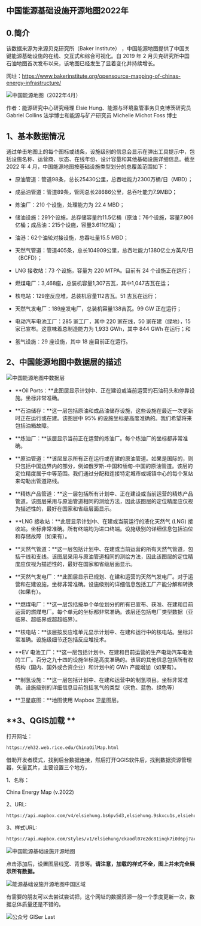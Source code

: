 ## 中国能源基础设施开源地图2022年

## 0.简介

该数据来源为来源贝克研究所（Baker Institute）  ，中国能源地图提供了中国关键能源基础设施的在线、交互式和综合可视化。自 2019 年 2 月贝克研究所中国石油地图首次发布以来，该地图已经发生了显着变化并持续增长。  

网址：https://www.bakerinstitute.org/opensource-mapping-of-chinas-energy-infrastructure/

![中国能源地图（2022年4月） ](http://pics.landcover100.com/pics///625104cf0359f.png)

作者：能源研究中心研究经理 Elsie Hung、能源与环境监管事务贝克博茨研究员 Gabriel Collins 法学博士和能源与矿产研究员 Michelle Michot Foss 博士  

## **1、基本数据情况**  

通过单击地图上的每个图标或线条，设施级别的信息会显示在弹出工具提示中，包括设施名称、运营商、状态、在线年份、设计容量和其他基础设施详细信息。截至 2022 年 4 月，中国能源地图按基础设施类型划分的总覆盖范围如下：

*   原油管道：管道98条，总长25430公里，总吞吐能力2300万桶/日（MBD）；
    
*   成品油管道：管道89条，管网总长28686公里，总吞吐能力7.9MBD；
    
*   炼油厂：210 个设施，处理能力为 22.4 MBD；
    
*   储油设施：291个设施，总存储容量约11.5亿桶（原油：76个设施，容量7.906亿桶；成品油：215个设施，容量3.611亿桶）；
    
*   油港：62个油轮对接设施，总吞吐量15.5 MBD；
    
*   天然气管道：管道405条，总长104909公里，总吞吐能力1380亿立方英尺/日（BCFD）；
    
*   LNG 接收站：73 个设施，容量为 220 MTPA。目前有 24 个设施正在运行；
    
*   燃煤电厂：3,468座，总装机容量1,307吉瓦，其中1,047吉瓦在运；
    
*   核电站：129座反应堆，总装机容量112吉瓦。51 吉瓦在运行；
    
*   天然气发电厂：189座发电厂，总装机容量138吉瓦。99 GW 正在运行；
    
*   电动汽车电池工厂：285 家工厂，其中 220 家在线，50 家在建（绿地），15 家已宣布。这意味着总制造能力为 1,933 GWh，其中 844 GWh 在运行；和
    
*   氢气设施：29 座设施，其中 18 座目前正在运行。
    

  

## **2、中国能源地图中数据层的描述**

![中国能源地图中数据层](http://pics.landcover100.com/pics///625104ef87b89.png)

*   **Oil Ports：**此图层显示计划中、正在建设或当前运营的石油码头和停靠设施。坐标非常准确。 
    
*   **石油储存：**这一层包括原油和成品油储存设施，这些设施在最近一次更新时正在运行或在建。该图层中 95% 的设施坐标是高度准确的。我们希望将来包括油箱故障。
    
*   **炼油厂：**该层显示当前正在运营的炼油厂。每个炼油厂的坐标都非常准确。
    
*   **原油管道：**该层显示所有正在运行或在建的原油管道。如果是国际的，则只包括中国边界内的部分，例如俄罗斯-中国和缅甸-中国的原油管道。该层的定位精度属于中等范围。我们通过分配和连接特定城市或城镇中心的每个泵站来勾勒出管道路线。
    
*   **精炼产品管道：**这一层包括所有计划中、正在建设或当前运营的精炼产品管道。该图层采用与原油管道相同的测绘方法，因此该图层的定位精度应仅视为描述性的，最好在国家和省级层面显示。
    
*   **LNG 接收站：**此层显示计划中、在建或当前运行的液化天然气 (LNG) 接收站。坐标非常准确。所有终端均为进口终端。设施级别的详细信息包括泊位和存储故障（如果有）。
    
*   **天然气管道：**这一层包括计划中、在建或当前运营的所有天然气管道，包括干线和支线。该图层采用与原油管道相同的测绘方法，因此该图层的定位精度应仅视为描述性的，最好在国家和省级层面显示。
    
*   **天然气发电厂：**此图层显示已规划、在建和运营的天然气发电厂。对于运营和在建设施，坐标非常准确。设施级别的详细信息包括工厂产能分解和转换（如果有）。
    
*   **燃煤电厂：**这一层包括按单个单位划分的所有已宣布、获准、在建和目前运营的燃煤电厂。每个单元的坐标都非常准确。该层还包括电厂类型数据（亚临界、超临界或超超临界）。
    
*   **核电站：**该层按反应堆单元显示计划中、在建和运行中的核电站。坐标非常准确。设施级细节还包括反应堆技术。
    
*   **EV 电池工厂：**这一层包括计划中、在建和目前运营的生产电动汽车电池的工厂。百分之九十四的设施坐标是高度准确的。该层的其他信息包括所有权结构（国内、国外或合资企业）和计划中的 GWh 产能增加（如果有）。
    
*   **制氢设施：**这一层包括计划中、在建和运营中的制氢项目。坐标非常准确。设施级别的详细信息目前包括氢气的类型（灰色、蓝色、绿色等）
    
*   **卫星底图：**地图使用 Mapbox 卫星图层。
    

  

## **3、QGIS加载  **

打开网址：

```html
https://eh32.web.rice.edu/ChinaOilMap.html
```

借助开发者模式，找到后台数据连接，然后打开QGIS软件后，找到数据资源管理器，矢量瓦片，主要设置三个地方，

1、名称：

China Energy Map (v.2022)

2、URL:

```html
https://api.mapbox.com/v4/elsiehung.bs6pv5d3,elsiehung.9skxcu1s,elsiehung.bl0h5u9t,mapbox.mapbox-streets-v8,elsiehung.0aw0wjs6,elsiehung.c41goary,elsiehung.0gpg4mx5,elsiehung.6nyf6wz9,elsiehung.5bbpomi9,elsiehung.1lxzpnuf,elsiehung.2t2z7a5n,elsiehung.2eks8n6r,elsiehung.2p5aob2h,elsiehung.5yd5br3a/{z}/{x}/{y}.vector.pbf?access\_token=pk.eyJ1IjoiZWxzaWVodW5nIiwiYSI6ImNpcXR1M2FnbjAwN2Zmd250Z291cjFjMzkifQ.jql5Lxg4FItFX9Gb3lZycA
```

3、样式URL:

```html
https://api.mapbox.com/styles/v1/elsiehung/ckaodl07e2dc81inqk7i0d6pj?access\_token=pk.eyJ1IjoiZWxzaWVodW5nIiwiYSI6ImNpcXR1M2FnbjAwN2Zmd250Z291cjFjMzkifQ.jql5Lxg4FItFX9Gb3lZycA
```

![中国能源基础设施开源地图](http://pics.landcover100.com/pics///62510585721d5.png)

点击添加后，设置图层线宽、背景等。**请注意，加载的样式不全，图上并未完全展示所有数据。**  

![能源基础设施开源地图中国区域](http://pics.landcover100.com/pics///6251059eab926.png)

有需要的朋友可以去尝试尝试把，这个网址的数据资源一般一个季度更新一次，数据总体质量还是不错的。  

 ![公众号 GISer Last](https://pics.landcover100.com/pics/image/202201281034183.png)

